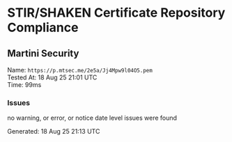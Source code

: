 # STIR/SHAKEN Certificate Repository Compliance

## Martini Security

Name: `https://p.mtsec.me/2e5a/Jj4Mpw9l04O5.pem`\
Tested At: 18 Aug 25 21:01 UTC\
Time: 99ms

### Issues

no warning, or error, or notice date level issues were found

Generated: 18 Aug 25 21:13 UTC